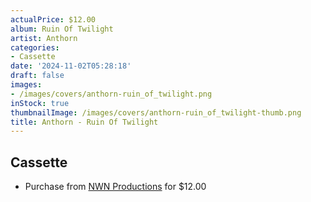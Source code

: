 ```yaml
---
actualPrice: $12.00
album: Ruin Of Twilight
artist: Anthorn
categories:
- Cassette
date: '2024-11-02T05:28:18'
draft: false
images:
- /images/covers/anthorn-ruin_of_twilight.png
inStock: true
thumbnailImage: /images/covers/anthorn-ruin_of_twilight-thumb.png
title: Anthorn - Ruin Of Twilight
---
```


## Cassette
* Purchase from [NWN Productions](http://shop.nwnprod.com/index.php?route=product/product&path=73&product_id=50884&sort=pd.name&order=ASC) for $12.00
